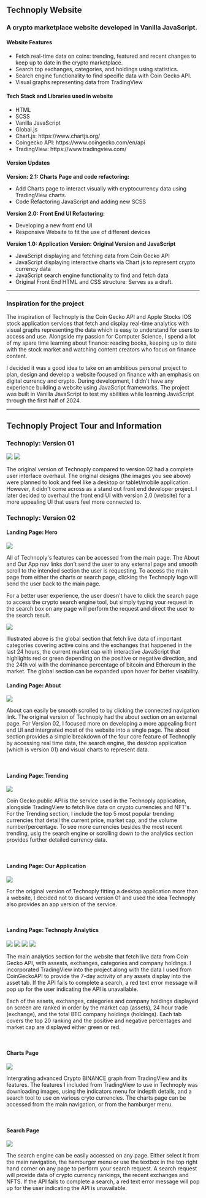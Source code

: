 <h2> Technoply Website </h2>
<h3 >A crypto marketplace website developed in Vanilla JavaScript. </h3>

<h4>Website Features</h4>

<ul>
<li>Fetch real-time data on coins: trending, featured and recent changes to keep up to date in the crypto marketplace.</li>
<li>Search top exchanges, categories, and holdings using statistics.</li>
<li>Search engine functionality to find specific data with Coin Gecko API. </li>
<li>Visual graphs representing data from TradingView</li>
</ul>

<h4>Tech Stack and Libraries used in website</h4>

<ul>
<li>HTML</li>
<li>SCSS</li>
<li>Vanilla JavaScript</li>
<li>Global.js</li>
<li>Chart.js: https://www.chartjs.org/ </li>
<li>Coingecko API: https://www.coingecko.com/en/api </li>
<li>TradingView: https://www.tradingview.com/ </li>
</ul>

<h4> Version Updates </h4>
 <strong> Version: 2.1: Charts Page and code refactoring: </strong> 
 <ul>
 <li> Add Charts page to interact visually with cryptocurrency data using TradingView charts. </li>
 <li> Code Refactoring JavaScript and adding new SCSS </li>
 </ul>

<strong> Version 2.0: Front End UI Refactoring: </strong>

 <ul>
 <li> Developing a new front end UI </li>
 <li> Responsive Website to fit the use of different devices </li>
 </ul>

<strong> Version 1.0: Application Version: Original Version and JavaScript </strong>

 <ul> 
 <li> JavaScript displaying and fetching data from Coin Gecko API </li>
 <li> JavaScript displaying interactive charts via Chart.js to represent crypto currency data </li>
 <li> JavaScript search engine functionality to find and fetch data </li>
 <li> Original Front End HTML and CSS structure: Serves as a draft. </li>
 </ul>

---

 <h3> Inspiration for the project </h3>
 <p> The inspiration of Technoply is the Coin Gecko API and Apple Stocks IOS stock application services that fetch and display real-time analytics with visual graphs representing the data which is easy to understand for users to access and use. Alongside my passion for Computer Science, I spend a lot of my spare time learning about finance: reading books, keeping up to date with the stock market and watching content creators who focus on finance content. 
  
I decided it was a good idea to take on an ambitious personal project to plan, design and develop a website focused on finance with an emphasis on digital currency and crypto. During development, I didn't have any experience building a website using JavaScript frameworks. The project was built in Vanilla JavaScript to test my abilities while learning JavaScript through the first half of 2024.  </p>

---

 <h2> Technoply Project Tour and Information </h2>
 <h3> Technoply: Version 01 </h3>
<img src="./screenshots/Old2.png"> </img>
<img src="./screenshots/Old1.png"> </img>
<p> The original version of Technoply compared to version 02 had a complete user interface overhaul. The original designs (the images you see above) were planned to look and feel like a desktop or tablet/mobile application. However, it didn't come across as a stand out front end developer project. I later decided to overhaul the front end UI with version 2.0 (website) for a more appealing UI that users feel more connected to. <br> </p>

<h3> Technoply: Version 02 </h3>
<h4> Landing Page: Hero  </h4>
<img src="./screenshots/screenshot1.png"> </img>
<p> All of Technoply's features can be accessed from the main page. The About and Our App nav links don't send the user to any external page and smooth scroll to the intended section the user is requesting. To access the main page from either the charts or search page, clicking the Technoply logo will send the user back to the main page. <br>

For a better user experience, the user doesn't have to click the search page to access the crypto search engine tool, but simply typing your request in the search box on any page will perform the request and direct the user to the search result. <br> </p>

<img src="./screenshots/screenshot2.png"> </img>

<p> Illustrated above is the global section that fetch live data of important categories covering active coins and the exchanges that happened in the last 24 hours, the current market cap with interactive JavaScript that highlights red or green depending on the positive or negative direction, and the 24th vol with the dominance percentage of bitcoin and Ethereum in the market. The global section can be expanded upon hover for better visability.</p>

<h4> Landing Page: About </h4>
<img src="./screenshots/screenshot5.png"> </img>

<p> About can easily be smooth scrolled to by clicking the connected navigation link. The original version of Technoply had the about section on an external page. For Version 02, I focused more on developing a more appealing front end UI and intergrated most of the website into a single page. The about section provides a simple breakdown of the four core feature of Technoply by accessing real time data, the search engine, the desktop application (which is version 01) and visual charts to represent data. </p> <br>

<h4> Landing Page: Trending  </h4>
<img src="./screenshots/screenshot6.png"> </img>

<p> Coin Gecko public API is the service used in the Technoply application, alongside TradingView to fetch live data on crypto currencies and NFT's. For the Trending section, I include the top 5 most popular trending currencies that detail the current price, market cap, and the volume number/percentage. To see more currencies besides the most recent trending, usig the search engine or scrolling down to the analytics section provides further detailed currency data.</p> <br>

<h4> Landing Page: Our Application </h4>
<img src="./screenshots/screenshot8.png"> </img>

<p> For the original version of Technoply fitting a desktop application more than a website, I decided not to discard version 01 and used the idea Technoply also provides an app version of the service.  </p> <br>

<h4> Landing Page: Technoply Analytics </h4>
<img src="./screenshots/screenshot9.png"> </img>
<img src="./screenshots/screenshot10.png"> </img>
<img src="./screenshots/screenshot11.png"> </img>
<img src="./screenshots/screenshot12.png"> </img>

<p> The main analytics section for the website that fetch live data from Coin Gecko API, with assests, exchanges, categories and company holdings. I incorporated TradingView into the project along with the data I used from CoinGeckoAPI to provide the 7-day activity of any assets display into the asset tab. If the API fails to complete a search, a red text error message will pop up for the user indicating the API is unavailable. <br>

Each of the assets, exchanges, categories and company holdings displayed on screen are ranked in order by the market cap (assets), 24 hour trade (exchange), and the total BTC company holdings (holdings). Each tab covers the top 20 ranking and the positive and negative percentages and market cap are displayed either green or red. </p> <br>

<h4> Charts Page </h4>
<img src="./screenshots/screenshot13.png"> </img>

<p> Intergrating advanced Crypto BINANCE graph from TradingView and its features. The features I included from TradingView to use in Technoply was downloading images, using the indicators menu for indepth details, and a search tool to use on various cryto currencies. The charts page can be accessed from the main navigation, or from the hamburger menu. </p> <br>

<h4> Search Page </h4>
<img src="./screenshots/screenshot14.png"> </img>

<p> The search engine can be easily accessed on any page. Either select it from the main navigation, the hamburger menu or use the textbox in the top right hand corner on any page to perform your search request. A search request will provide data of crypto currency rankings, the recent exchanges and NFTS. If the API fails to complete a search, a red text error message will pop up for the user indicating the API is unavailable.  </p>
